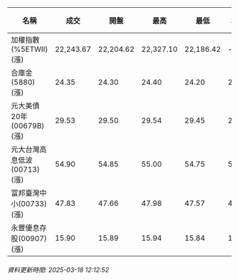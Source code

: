 | 名稱 | 成交 | 開盤 | 最高 | 最低 | 均價 | 成交金額(億) | 昨收 | 漲跌幅 | 漲跌 | 總量 | 昨量 | 振幅 |
| -------- | -------- | -------- | -------- |-------- | -------- | -------- |-------- |-------- |-------- | -------- | -------- |-------- |
|加權指數(%5ETWII) (漲)|22,243.67|22,204.62|22,327.10|22,186.42|-|1,936.91|22,118.63|0.57%|125.04|4,345,290|0|0.64%|
|合庫金(5880) (漲)|24.35|24.30|24.40|24.20|24.32|1.23|24.25|0.41%|0.10|5,069|10,987|0.82%|
|元大美債20年(00679B) (漲)|29.53|29.50|29.54|29.45|29.50|8.66|29.35|0.61%|0.18|29,364|28,218|0.31%|
|元大台灣高息低波(00713) (漲)|54.90|54.85|55.00|54.75|54.88|6.26|54.60|0.55%|0.30|11,414|19,748|0.46%|
|富邦臺灣中小(00733) (漲)|47.83|47.66|47.98|47.57|47.75|0.277|47.18|1.38%|0.65|580|864|0.87%|
|永豐優息存股(00907) (漲)|15.90|15.89|15.94|15.84|15.88|0.168|15.83|0.44%|0.07|1,057|1,731|0.63%|
###### 資料更新時間: 2025-03-18 12:12:52